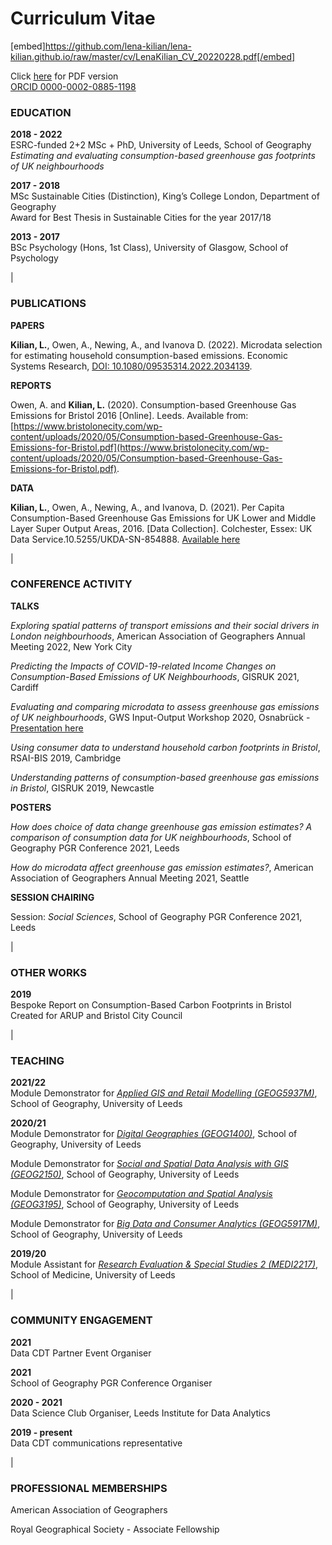 # Curriculum Vitae

[embed]https://github.com/lena-kilian/lena-kilian.github.io/raw/master/cv/LenaKilian_CV_20220228.pdf[/embed]

Click [here](https://github.com/lena-kilian/lena-kilian.github.io/raw/master/cv/LenaKilian_CV_20220228.pdf) for PDF version  
[ORCID 0000-0002-0885-1198](https://orcid.org/0000-0002-0885-1198)

### EDUCATION

**2018 - 2022**<br/>
ESRC-funded 2+2 MSc + PhD, University of Leeds, School of Geography  
*Estimating and evaluating consumption-based greenhouse gas footprints of UK neighbourhoods*  

**2017 - 2018**<br/>
MSc Sustainable Cities (Distinction), King’s College London, Department of Geography  
Award for Best Thesis in Sustainable Cities for the year 2017/18  

**2013 - 2017**<br/>
BSc Psychology (Hons, 1st Class), University of Glasgow, School of Psychology

|

### PUBLICATIONS
**PAPERS**

**Kilian, L.**, Owen, A., Newing, A., and Ivanova D. (2022). Microdata selection for estimating household consumption-based emissions. Economic Systems Research, [DOI: 10.1080/09535314.2022.2034139](https://www.tandfonline.com/doi/full/10.1080/09535314.2022.2034139).

**REPORTS**

Owen, A. and **Kilian, L.** (2020). Consumption-based Greenhouse Gas Emissions for Bristol 2016 [Online]. Leeds. Available from: [https://www.bristolonecity.com/wp-content/uploads/2020/05/Consumption-based-Greenhouse-Gas-Emissions-for-Bristol.pdf](https://www.bristolonecity.com/wp-content/uploads/2020/05/Consumption-based-Greenhouse-Gas-Emissions-for-Bristol.pdf).

**DATA**

**Kilian, L.**, Owen, A., Newing, A., and Ivanova, D. (2021). Per Capita Consumption-Based Greenhouse Gas Emissions for UK Lower and Middle Layer Super Output Areas, 2016. [Data Collection]. Colchester, Essex: UK Data Service.10.5255/UKDA-SN-854888. [Available here](https://reshare.ukdataservice.ac.uk/854888/)

|

### CONFERENCE ACTIVITY
**TALKS**

*Exploring spatial patterns of transport emissions and their social drivers in London neighbourhoods*, American Association of Geographers Annual Meeting 2022, New York City  

*Predicting the Impacts of COVID-19-related Income Changes on Consumption-Based Emissions of UK Neighbourhoods*, GISRUK 2021, Cardiff

*Evaluating and comparing microdata to assess greenhouse gas emissions of UK neighbourhoods*, GWS Input-Output Workshop 2020, Osnabrück - [Presentation here](https://www.gws-os.com/downloads/ioworkshop/IO-Workshop-2020_Kilian_ppt.pdf)

*Using consumer data to understand household carbon footprints in Bristol*, RSAI-BIS 2019, Cambridge

*Understanding patterns of consumption-based greenhouse gas emissions in Bristol*, GISRUK 2019, Newcastle
  
**POSTERS**

*How does choice of data change greenhouse gas emission estimates? A comparison of consumption data for UK neighbourhoods*, School of Geography PGR Conference 2021, Leeds

*How do microdata affect greenhouse gas emission estimates?*, American Association of Geographers Annual Meeting 2021, Seattle
  
**SESSION CHAIRING**

Session: *Social Sciences*, School of Geography PGR Conference 2021, Leeds

|

### OTHER WORKS

**2019**<br/>
Bespoke Report on Consumption-Based Carbon Footprints in Bristol Created for ARUP and Bristol City Council

|

### TEACHING

**2021/22**<br/>
Module Demonstrator for *[Applied GIS and Retail Modelling (GEOG5937M)](http://webprod3.leeds.ac.uk/catalogue/dynmodules.asp?Y=202021&M=GEOG-5937M)*, School of Geography, University of Leeds

**2020/21**<br/>
Module Demonstrator for *[Digital Geographies (GEOG1400)](http://webprod3.leeds.ac.uk/catalogue/dynmodules.asp?Y=201920&M=GEOG-1400)*, School of Geography, University of Leeds

Module Demonstrator for *[Social and Spatial Data Analysis with GIS (GEOG2150)](http://webprod3.leeds.ac.uk/catalogue/dynmodules.asp?Y=202021&M=GEOG-2150)*, School of Geography, University of Leeds

Module Demonstrator for *[Geocomputation and Spatial Analysis (GEOG3195)](http://webprod3.leeds.ac.uk/catalogue/dynmodules.asp?Y=202021&F=P&M=GEOG-3195)*, School of Geography, University of Leeds

Module Demonstrator for *[Big Data and Consumer Analytics (GEOG5917M)](http://webprod3.leeds.ac.uk/catalogue/dynmodules.asp?Y=202021&M=GEOG-5917M)*, School of Geography, University of Leeds

**2019/20**<br/>
Module Assistant for *[Research Evaluation & Special Studies 2 (MEDI2217)](http://webprod3.leeds.ac.uk/catalogue/dynmodules.asp?Y=201920&M=MEDI-2217)*, School of Medicine, University of Leeds

|


### COMMUNITY ENGAGEMENT
**2021**<br/>
Data CDT Partner Event Organiser
  
**2021**<br/>
School of Geography PGR Conference Organiser
  
**2020 - 2021**<br/>
Data Science Club Organiser, Leeds Institute for Data Analytics
  
**2019 - present**<br/>
Data CDT communications representative 

|

### PROFESSIONAL MEMBERSHIPS

American Association of Geographers  

Royal Geographical Society - Associate Fellowship
